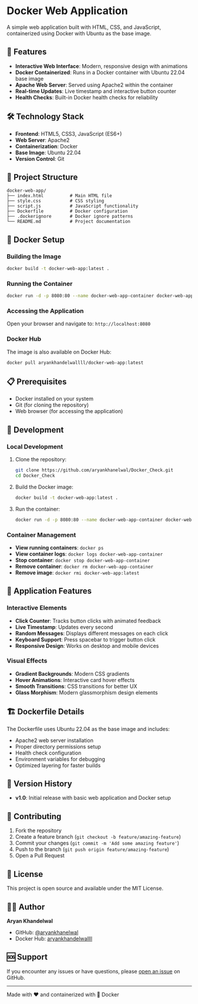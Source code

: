 # Docker Web Application

A simple web application built with HTML, CSS, and JavaScript, containerized using Docker with Ubuntu as the base image.

## 🚀 Features

- **Interactive Web Interface**: Modern, responsive design with animations
- **Docker Containerized**: Runs in a Docker container with Ubuntu 22.04 base image
- **Apache Web Server**: Served using Apache2 within the container
- **Real-time Updates**: Live timestamp and interactive button counter
- **Health Checks**: Built-in Docker health checks for reliability

## 🛠️ Technology Stack

- **Frontend**: HTML5, CSS3, JavaScript (ES6+)
- **Web Server**: Apache2
- **Containerization**: Docker
- **Base Image**: Ubuntu 22.04
- **Version Control**: Git

## 📁 Project Structure

```
docker-web-app/
├── index.html          # Main HTML file
├── style.css           # CSS styling
├── script.js           # JavaScript functionality
├── Dockerfile          # Docker configuration
├── .dockerignore       # Docker ignore patterns
└── README.md           # Project documentation
```

## 🐳 Docker Setup

### Building the Image

```bash
docker build -t docker-web-app:latest .
```

### Running the Container

```bash
docker run -d -p 8080:80 --name docker-web-app-container docker-web-app:latest
```

### Accessing the Application

Open your browser and navigate to: `http://localhost:8080`

### Docker Hub

The image is also available on Docker Hub:

```bash
docker pull aryankhandelwallll/docker-web-app:latest
```

## 📋 Prerequisites

- Docker installed on your system
- Git (for cloning the repository)
- Web browser (for accessing the application)

## 🔧 Development

### Local Development

1. Clone the repository:
   ```bash
   git clone https://github.com/aryankhanelwal/Docker_Check.git
   cd Docker_Check
   ```

2. Build the Docker image:
   ```bash
   docker build -t docker-web-app:latest .
   ```

3. Run the container:
   ```bash
   docker run -d -p 8080:80 --name docker-web-app-container docker-web-app:latest
   ```

### Container Management

- **View running containers**: `docker ps`
- **View container logs**: `docker logs docker-web-app-container`
- **Stop container**: `docker stop docker-web-app-container`
- **Remove container**: `docker rm docker-web-app-container`
- **Remove image**: `docker rmi docker-web-app:latest`

## 🌟 Application Features

### Interactive Elements
- **Click Counter**: Tracks button clicks with animated feedback
- **Live Timestamp**: Updates every second
- **Random Messages**: Displays different messages on each click
- **Keyboard Support**: Press spacebar to trigger button click
- **Responsive Design**: Works on desktop and mobile devices

### Visual Effects
- **Gradient Backgrounds**: Modern CSS gradients
- **Hover Animations**: Interactive card hover effects
- **Smooth Transitions**: CSS transitions for better UX
- **Glass Morphism**: Modern glassmorphism design elements

## 🏗️ Dockerfile Details

The Dockerfile uses Ubuntu 22.04 as the base image and includes:

- Apache2 web server installation
- Proper directory permissions setup
- Health check configuration
- Environment variables for debugging
- Optimized layering for faster builds

## 📝 Version History

- **v1.0**: Initial release with basic web application and Docker setup

## 🤝 Contributing

1. Fork the repository
2. Create a feature branch (`git checkout -b feature/amazing-feature`)
3. Commit your changes (`git commit -m 'Add some amazing feature'`)
4. Push to the branch (`git push origin feature/amazing-feature`)
5. Open a Pull Request

## 📄 License

This project is open source and available under the MIT License.

## 👨‍💻 Author

**Aryan Khandelwal**
- GitHub: [@aryankhanelwal](https://github.com/aryankhanelwal)
- Docker Hub: [aryankhandelwallll](https://hub.docker.com/u/aryankhandelwallll)

## 🆘 Support

If you encounter any issues or have questions, please [open an issue](https://github.com/aryankhanelwal/Docker_Check/issues) on GitHub.

---

Made with ❤️ and containerized with 🐳 Docker
